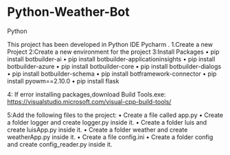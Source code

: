 # Python-Weather-Bot
Python

This project has been developed in Python IDE Pycharm .
1.Create a new Project
2:Create a new environment for the project
3:Install Packages
•	pip install botbuilder-ai
•	pip install botbuilder-applicationinsights
•	pip install botbuilder-azure
•	pip install botbuilder-core
•	pip install botbuilder-dialogs
•	pip install botbuilder-schema
•	pip install botframework-connector
•	pip install pyowm==2.10.0
•	pip install flask

4: If error installing packages,download 
 	Build Tools.exe: https://visualstudio.microsoft.com/visual-cpp-build-tools/

5:Add the following files to the project:
•	Create a file called app.py
•	Create a folder logger and create logger.py inside it.
•	Create a folder luis and create luisApp.py inside it.
•	Create a folder weather and create weatherApp.py inside it.
•	Create a file config.ini
•	Create a folder config and create config_reader.py inside it.

